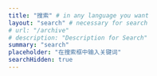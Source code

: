 ```yaml
---
title: "搜索" # in any language you want
layout: "search" # necessary for search
# url: "/archive"
# description: "Description for Search"
summary: "search"
placeholder: "在搜索框中输入关键词"
searchHidden: true
---
```

